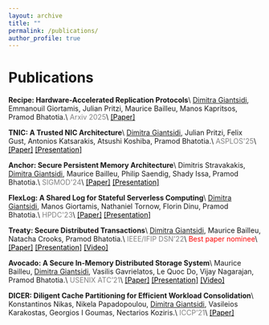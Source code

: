 ```yaml
---
layout: archive
title: ""
permalink: /publications/
author_profile: true
---
```


Publications
======

<strong>Recipe: Hardware-Accelerated Replication Protocols</strong>\\
<ins>Dimitra Giantsidi</ins>, Emmanouil Giortamis, Julian Pritzi, Maurice Bailleu, Manos Kapritsos, Pramod Bhatotia.\\
<span style="color:gray">Arxiv 2025</span>\\
[<span style="color:black">[Paper]</span>](https://arxiv.org/pdf/2502.09251)

<strong>TNIC: A Trusted NIC Architecture</strong>\\
<ins>Dimitra Giantsidi</ins>, Julian Pritzi, Felix Gust, Antonios Katsarakis, Atsushi Koshiba, Pramod Bhatotia.\\
<span style="color:gray">ASPLOS'25</span>\\
[<span style="color:black">[Paper]</span>](./files/3676641.3716277.pdf) [<span style="color:black">[Presentation]</span>](./files/TNIC-online.pdf)

<strong>Anchor: Secure Persistent Memory Architecture</strong>\\
Dimitris Stravakakis, <ins>Dimitra Giantsidi</ins>, Maurice Bailleu, Philip Saendig, Shady Issa, Pramod Bhatotia.\\
<span style="color:gray">SIGMOD'24</span>\\
[<span style="color:black">[Paper]</span>](https://dse.in.tum.de/wp-content/uploads/2024/01/Anchor-SIGMOD.pdf) [<span style="color:black">[Presentation]</span>](./files/Anchor_SIGMOD24-pdf_animation_version.pdf)

<strong>FlexLog: A Shared Log for Stateful Serverless Computing</strong>\\
<ins>Dimitra Giantsidi</ins>, Manos Giortamis, Nathaniel Tornow, Florin Dinu, Pramod Bhatotia.\\
<span style="color:gray">HPDC'23</span>\\
[<span style="color:black">[Paper]</span>](https://dse.in.tum.de/wp-content/uploads/2023/05/FlexLog_HPDC23.pdf) [<span style="color:black">[Presentation]</span>](./files/FlexLog-HPDC23-presentation.pdf)

<strong>Treaty: Secure Distributed Transactions</strong>\\
<ins>Dimitra Giantsidi</ins>, Maurice Bailleu, Natacha Crooks, Pramod Bhatotia.\\
<span style="color:gray">IEEE/IFIP DSN'22</span>\\
<span style="color:red">Best paper nominee</span>\\
[<span style="color:black">[Paper]</span>](https://dse.in.tum.de/wp-content/uploads/2022/04/Treaty_PDFExpress.pdf) [<span style="color:black">[Presentation]</span>](./files/TreatyDSN22.pdf) [<span style="color:black">[Video]</span>](https://www.youtube.com/watch?v=NBnx39tvdhY)

<strong>Avocado: A Secure In-Memory Distributed Storage System</strong>\\
Maurice Bailleu, <ins>Dimitra Giantsidi</ins>, Vasilis Gavrielatos, Le Quoc Do, Vijay Nagarajan, Pramod Bhatotia.\\
<span style="color:gray">USENIX ATC’21</span>\\
[<span style="color:black">[Paper]</span>](https://www.usenix.org/system/files/atc21-bailleu.pdf) [<span style="color:black">[Presentation]</span>](https://www.usenix.org/system/files/atc21_slides_bailleu.pdf) [<span style="color:black">[Video]</span>](https://www.youtube.com/watch?v=POAa5VR8RPg&feature=emb_imp_woyt)

<strong>DICER: Diligent Cache Partitioning for Efficient Workload Consolidation</strong>\\
Konstantinos Nikas, Nikela Papadopoulou, <ins>Dimitra Giantsidi</ins>, Vasileios Karakostas, Georgios I Goumas, Nectarios Koziris.\\
<span style="color:gray">ICCP’21</span>\\
[<span style="color:black">[Paper]</span>](https://acticloud.eu/storage/app/uploads/public/5e3/d60/fec/5e3d60fecd0c1994905595.pdf)
